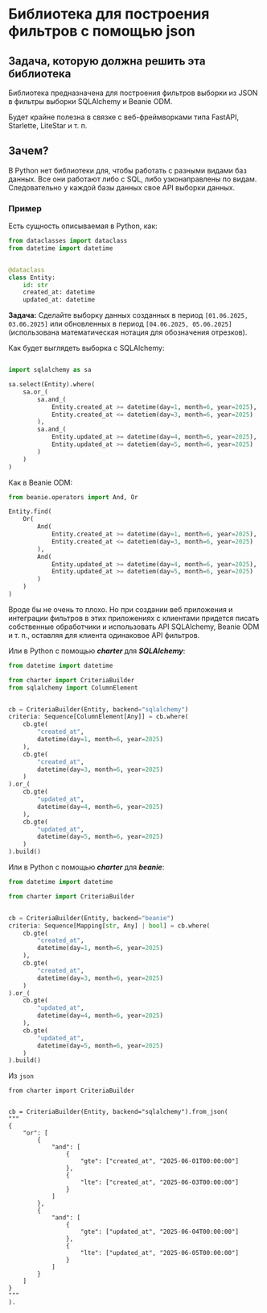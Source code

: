 # Библиотека для построения фильтров с помощью json

## Задача, которую должна решить эта библиотека

Библиотека предназначена для построения фильтров выборки из JSON в фильтры выборки SQLAlchemy и Beanie ODM.

Будет крайне полезна в связке с веб-фреймворками типа FastAPI, Starlette, LiteStar и т. п.


## Зачем?

В Python нет библиотеки для, чтобы работать с разными видами баз данных. Все они работают либо с SQL, либо узконаправлены по видам. Следовательно у каждой базы данных свое API выборки данных.


### Пример

Есть сущность описываемая в Python, как:

```python
from dataclasses import dataclass
from datetime import datetime


@dataclass
class Entity:
    id: str
    created_at: datetime
    updated_at: datetime
```

**Задача:** Сделайте выборку данных созданных в период `[01.06.2025, 03.06.2025]` или обновленных в период `[04.06.2025, 05.06.2025]` (использована математическая нотация для обозначения отрезков).


Как будет выглядеть выборка с SQLAlchemy:
```python

import sqlalchemy as sa

sa.select(Entity).where(
    sa.or_(
        sa.and_(
            Entity.created_at >= datetime(day=1, month=6, year=2025),
            Entity.created_at <= datetiem(day=3, month=6, year=2025)
        ),
        sa.and_(
            Entity.updated_at >= datetime(day=4, month=6, year=2025),
            Entity.updated_at >= datetiem(day=5, month=6, year=2025)
        )
    )
)
```

Как в Beanie ODM:
```python
from beanie.operators import And, Or

Entity.find(
    Or(
        And(
            Entity.created_at >= datetime(day=1, month=6, year=2025),
            Entity.created_at <= datetiem(day=3, month=6, year=2025)
        ),
        And(
            Entity.updated_at >= datetime(day=4, month=6, year=2025),
            Entity.updated_at >= datetiem(day=5, month=6, year=2025)
        )
    )
)
```

Вроде бы не очень то плохо. Но при создании веб приложения и интеграции фильтров в этих приложениях с клиентами придется писать собственные обработчики и использовать API SQLAlchemy, Beanie ODM и т. п., оставляя для клиента одинаковое API фильтров.



Или в Python с помощью ***charter*** для ***SQLAlchemy***:
```python
from datetime import datetime

from charter import CriteriaBuilder
from sqlalchemy import ColumnElement


cb = CriteriaBuilder(Entity, backend="sqlalchemy")
criteria: Sequence[ColumnElement[Any]] = cb.where(
    cb.gte(
        "created_at",
        datetime(day=1, month=6, year=2025)
    ),
    cb.gte(
        "created_at",
        datetime(day=3, month=6, year=2025)
    )
).or_(
    cb.gte(
        "updated_at",
        datetime(day=4, month=6, year=2025)
    ),
    cb.gte(
        "updated_at",
        datetime(day=5, month=6, year=2025)
    )
).build()
```

Или в Python с помощью ***charter*** для ***beanie***:
```python
from datetime import datetime

from charter import CriteriaBuilder


cb = CriteriaBuilder(Entity, backend="beanie")
criteria: Sequence[Mapping[str, Any] | bool] = cb.where(
    cb.gte(
        "created_at",
        datetime(day=1, month=6, year=2025)
    ),
    cb.gte(
        "created_at",
        datetime(day=3, month=6, year=2025)
    )
).or_(
    cb.gte(
        "updated_at",
        datetime(day=4, month=6, year=2025)
    ),
    cb.gte(
        "updated_at",
        datetime(day=5, month=6, year=2025)
    )
).build()
```


Из `json`
```jsonc
from charter import CriteriaBuilder


cb = CriteriaBuilder(Entity, backend="sqlalchemy").from_json(
"""
{
    "or": [
        {
            "and": [
                {
                    "gte": ["created_at", "2025-06-01T00:00:00"]
                },
                {
                    "lte": ["created_at", "2025-06-03T00:00:00"]
                }
            ]
        },
        {
            "and": [
                {
                    "gte": ["updated_at", "2025-06-04T00:00:00"]
                },
                {
                    "lte": ["updated_at", "2025-06-05T00:00:00"]
                }
            ]
        }
    ]
}
"""
).
```
